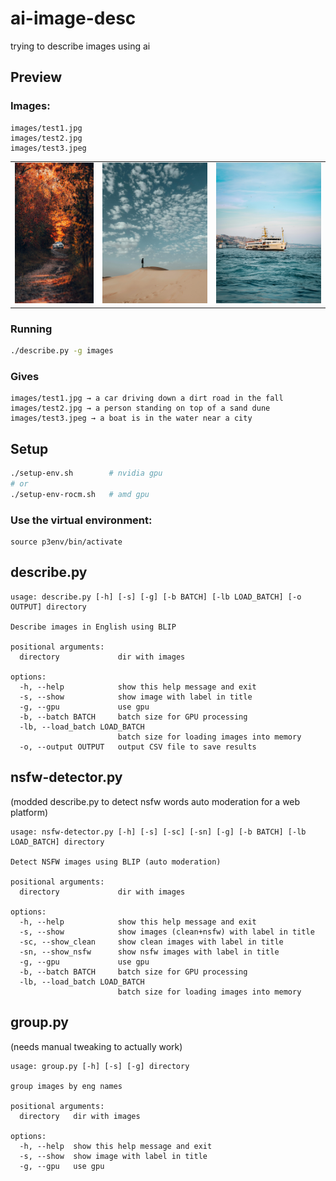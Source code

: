# ai-image-desc
trying to describe images using ai

## Preview

### Images:
```
images/test1.jpg
images/test2.jpg
images/test3.jpeg
```

<table>
    <tr>
        <td><img src="images/test1.jpg" width="150" height="225"/></td>
        <td><img src="images/test2.jpg" width="200" height="225"/></td>
        <td><img src="images/test3.jpeg" width="200" height="225"/></td>
    </tr>
</table>

### Running
```sh
./describe.py -g images
```

### Gives
```
images/test1.jpg → a car driving down a dirt road in the fall
images/test2.jpg → a person standing on top of a sand dune
images/test3.jpeg → a boat is in the water near a city
```


## Setup
```sh
./setup-env.sh        # nvidia gpu
# or
./setup-env-rocm.sh   # amd gpu
```
### Use the virtual environment:
```
source p3env/bin/activate
```


## describe.py
```console
usage: describe.py [-h] [-s] [-g] [-b BATCH] [-lb LOAD_BATCH] [-o OUTPUT] directory

Describe images in English using BLIP

positional arguments:
  directory             dir with images

options:
  -h, --help            show this help message and exit
  -s, --show            show image with label in title
  -g, --gpu             use gpu
  -b, --batch BATCH     batch size for GPU processing
  -lb, --load_batch LOAD_BATCH
                        batch size for loading images into memory
  -o, --output OUTPUT   output CSV file to save results
```

## nsfw-detector.py
(modded describe.py to detect nsfw words auto moderation for a web platform)
```console
usage: nsfw-detector.py [-h] [-s] [-sc] [-sn] [-g] [-b BATCH] [-lb LOAD_BATCH] directory

Detect NSFW images using BLIP (auto moderation)

positional arguments:
  directory             dir with images

options:
  -h, --help            show this help message and exit
  -s, --show            show images (clean+nsfw) with label in title
  -sc, --show_clean     show clean images with label in title
  -sn, --show_nsfw      show nsfw images with label in title
  -g, --gpu             use gpu
  -b, --batch BATCH     batch size for GPU processing
  -lb, --load_batch LOAD_BATCH
                        batch size for loading images into memory
```

## group.py
(needs manual tweaking to actually work)
```console
usage: group.py [-h] [-s] [-g] directory

group images by eng names

positional arguments:
  directory   dir with images

options:
  -h, --help  show this help message and exit
  -s, --show  show image with label in title
  -g, --gpu   use gpu
```
